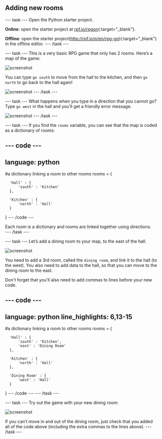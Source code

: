 ## Adding new rooms

--- task ---
Open the Python starter project.

**Online**: open the starter project at [rpf.io/rpgon](http://rpf.io/rpgon){:target="_blank"}.

**Offline**: open the starter project(http://rpf.io/p/en/rpg-go){:target="_blank"} in the offline editor.
--- /task ---

--- task ---
This is a very basic RPG game that only has 2 rooms. Here’s a map of the game:

  ![screenshot](images/rpg-map1.png)

  You can type `go south` to move from the hall to the kitchen, and then `go north` to go back to the hall again!

  ![screenshot](images/rpg-controls.png)
--- /task ---

--- task ---
What happens when you type in a direction that you cannot go? Type `go west` in the hall and you’ll get a friendly error message.

  ![screenshot](images/rpg-error.png)
--- /task ---

--- task ---
If you find the `rooms` variable, you can see that the map is coded as a dictionary of rooms:

  --- code ---
  ---
  language: python
  ---
  #a dictionary linking a room to other rooms
  rooms = {

      'Hall' : {
          'south' : 'Kitchen'
      },

      'Kitchen' : {
          'north' : 'Hall'
      }

  }
  --- /code ---

  Each room is a dictionary and rooms are linked together using directions.  
--- /task ---

--- task ---
Let’s add a dining room to your map, to the east of the hall.

  ![screenshot](images/rpg-dining.png)

  You need to add a 3rd room, called the `dining room`, and link it to the hall (to the west). You also need to add data to the hall, so that you can move to the dining room to the east.

  Don't forget that you'll also need to add commas to lines before your new code.

  --- code ---
  ---
  language: python
  line_highlights: 6,13-15
  ---
  #a dictionary linking a room to other rooms
  rooms = {

      'Hall' : {
          'south' : 'Kitchen',
          'east' : 'Dining Room'
      },

      'Kitchen' : {
          'north' : 'Hall'
      },

      'Dining Room' : {
          'west' : 'Hall'
      }

  }
  --- /code ---
--- /task ---

--- task ---
Try out the game with your new dining room:

  ![screenshot](images/rpg-dining-test.png)

  If you can’t move in and out of the dining room, just check that you added all of the code above (including the extra commas to the lines above).
--- /task ---
